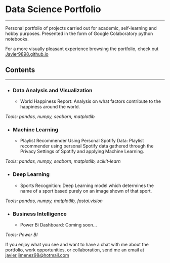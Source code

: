 # **Data Science Portfolio**


---



Personal portfolio of projects carried out for academic, self-learning and hobby purposes. Presented in the form of Google Colaboratory python notebooks.

For a more visually pleasant experience browsing the portfolio, check out 
[Javier9898.github.io](https://)

## Contents

---

* ### **Data Analysis and Visualization**
  - World Happiness Report: Analysis on what factors contribute to the happiness around the world.

 *Tools:  pandas, numpy, seaborn, matplotlib*

* ### **Machine Learning**
  - Playlist Recommender Using Personal Spotify Data: Playlist recommender using personal Spotify data gathered through the Privacy Settings of Spotify and applying Machine Learning.

 *Tools:  pandas, numpy, seaborn, matplotlib, scikit-learn*

* ### **Deep Learning**
  - Sports Recognition: Deep Learning model which determines the name of a sport based purely on an image shown of that sport.

 *Tools:  pandas, numpy, matplotlib, fastai.vision*

* ### **Business Intelligence**
  - Power Bi Dashboard: Coming soon...

 *Tools:  Power BI*

If you enjoy what you see and want to have a chat with me about the portfolio, work opportunities, or collaboration, send me an email at <javier.jimenez98@hotmail.com>
